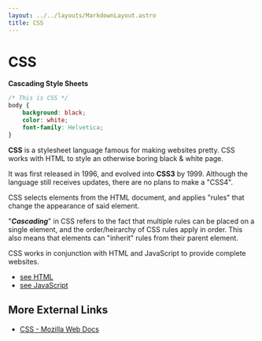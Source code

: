 ```yaml
---
layout: ../../layouts/MarkdownLayout.astro
title: CSS
---
```


# CSS
**Cascading Style Sheets**
```css
/* This is CSS */
body {
    background: black;
    color: white;
    font-family: Helvetica;
}
```
**CSS** is a stylesheet language famous for making websites pretty. CSS works 
with HTML to style an otherwise boring black & white page.

It was first released in 1996, and evolved into **CSS3** by 1999. Although the 
language still receives updates, there are no plans to make a "CSS4".

CSS selects elements from the HTML document, and applies "rules" that change the 
appearance of said element.

"***Cascading***" in CSS refers to the fact that multiple rules can be placed 
on a single element, and the order/heirarchy of CSS rules apply in order. This 
also means that elements can "inherit" rules from their parent element.

CSS works in conjunction with HTML and JavaScript to provide complete websites.
- [see HTML](/notes/on/html)
- [see JavaScript](/notes/on/javascript)

## More External Links
- [CSS - Mozilla Web Docs](https://developer.mozilla.org/en-US/docs/Web/CSS)
